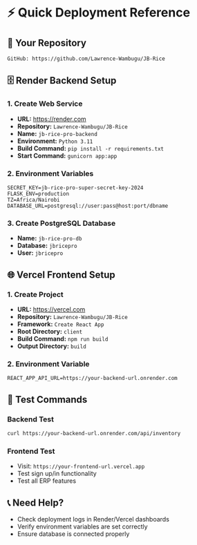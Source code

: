 # ⚡ Quick Deployment Reference

## 🔗 Your Repository
```
GitHub: https://github.com/Lawrence-Wambugu/JB-Rice
```

## 🗄️ Render Backend Setup

### 1. Create Web Service
- **URL:** https://render.com
- **Repository:** `Lawrence-Wambugu/JB-Rice`
- **Name:** `jb-rice-pro-backend`
- **Environment:** `Python 3.11`
- **Build Command:** `pip install -r requirements.txt`
- **Start Command:** `gunicorn app:app`

### 2. Environment Variables
```
SECRET_KEY=jb-rice-pro-super-secret-key-2024
FLASK_ENV=production
TZ=Africa/Nairobi
DATABASE_URL=postgresql://user:pass@host:port/dbname
```

### 3. Create PostgreSQL Database
- **Name:** `jb-rice-pro-db`
- **Database:** `jbricepro`
- **User:** `jbricepro`

## 🌐 Vercel Frontend Setup

### 1. Create Project
- **URL:** https://vercel.com
- **Repository:** `Lawrence-Wambugu/JB-Rice`
- **Framework:** `Create React App`
- **Root Directory:** `client`
- **Build Command:** `npm run build`
- **Output Directory:** `build`

### 2. Environment Variable
```
REACT_APP_API_URL=https://your-backend-url.onrender.com
```

## 🧪 Test Commands

### Backend Test
```bash
curl https://your-backend-url.onrender.com/api/inventory
```

### Frontend Test
- Visit: `https://your-frontend-url.vercel.app`
- Test sign up/in functionality
- Test all ERP features

## 📞 Need Help?
- Check deployment logs in Render/Vercel dashboards
- Verify environment variables are set correctly
- Ensure database is connected properly 